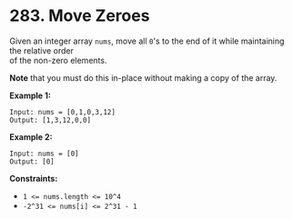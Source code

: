 # 283. Move Zeroes

Given an integer array `nums`, move all `0`'s to the end of it while maintaining the relative order  
of the non-zero elements.

**Note** that you must do this in-place without making a copy of the array.

**Example 1:**

    Input: nums = [0,1,0,3,12]
    Output: [1,3,12,0,0]

**Example 2:**

    Input: nums = [0]
    Output: [0]

**Constraints:**

- `1 <= nums.length <= 10^4`
- `-2^31 <= nums[i] <= 2^31 - 1`
